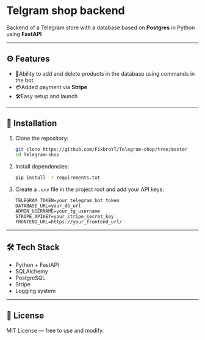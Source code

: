 # Telgram shop backend

Backend of a Telegram store with a database based on **Postgres** in Python using **FastAPI**

---

## ⚙️ Features

- 🧩Ability to add and delete products in the database using commands in the bot.
- 💳Added payment via **Stripe**
- 🛠Easy setup and launch

---

## 🔧 Installation

1. Clone the repository:
   ```bash
   git clone https://github.com/FixbroYT/Telegram-shop/tree/master
   cd Telegram-shop

2. Install dependencies:

   ```bash
   pip install -r requirements.txt
   ```

3. Create a `.env` file in the project root and add your API keys:

   ```
   TELEGRAM_TOKEN=your_telegram_bot_token
   DATABASE_URL=your_db_url
   ADMIN_USERNAME=your_tg_username
   STRIPE_APIKEY=your_stripe_secret_key
   FRONTEND_URL=https://your_frontend_url/
   ```

---

## 🛠 Tech Stack

* Python + FastAPI
* SQLAlchemy
* PostgreSQL
* Stripe
* Logging system

---

## 📄 License

MIT License — free to use and modify.
